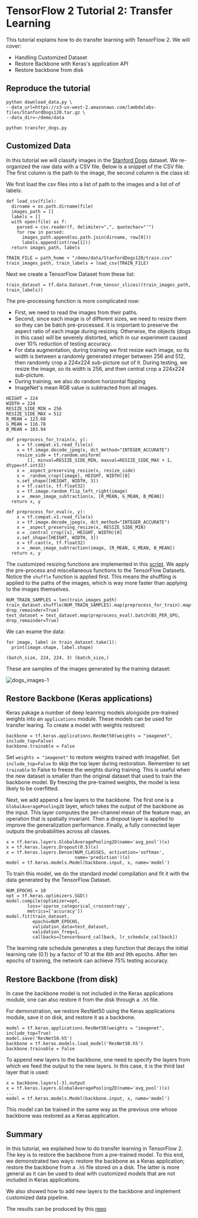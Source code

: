 # TensorFlow 2 Tutorial 2: Transfer Learning

This tutorial explains how to do transfer learning with TensorFlow 2. We will cover:

* Handling Customized Dataset
* Restore Backbone with Keras's application API
* Restore backbone from disk

## Reproduce the tutorial

```
python download_data.py \
--data_url=https://s3-us-west-2.amazonaws.com/lambdalabs-files/StanfordDogs120.tar.gz \
--data_dir=~/demo/data

python transfer_dogs.py
```

## Customized Data

In this tutorial we will classify images in the [Stanford Dogs](http://vision.stanford.edu/aditya86/ImageNetDogs/) dataset. We re-organized the raw data with a CSV file. Below is a snippet of the CSV file. The first column is the path to the image, the second column is the class id:



We first load the csv files into a list of path to the images and a list of of labels:

```
def load_csv(file):
  dirname = os.path.dirname(file)
  images_path = []
  labels = []
  with open(file) as f:
    parsed = csv.reader(f, delimiter=",", quotechar="'")
    for row in parsed:
      images_path.append(os.path.join(dirname, row[0]))
      labels.append(int(row[1]))
  return images_path, labels

TRAIN_FILE = path_home + "/demo/data/StanfordDogs120/train.csv"
train_images_path, train_labels = load_csv(TRAIN_FILE)
```

Next we create a TensorFlow Dataset from these list:
```
train_dataset = tf.data.Dataset.from_tensor_slices((train_images_path, train_labels))
```

The pre-processing function is more complicated now: 
* First, we need to read the images from their paths.
* Second, since each image is of different sizes, we need to resize them so they can be batch pre-processed. It is important to preserve the aspect ratio of each image during resizing. Otherwise, the objects (dogs in this case) will be severely distorted, which in our experiment caused over 10% reduction of testing accuracy.
* For data augmentation, during training we first resize each image, so its width is between a randomly generated integer between 256 and 512, then randomly crop a 224x224 sub-picture out of it. During testing, we resize the image, so its width is 256, and then central crop a 224x224 sub-picture.
* During training, we also do random horizontal flipping
* ImageNet's mean RGB value is subtracted from all images. 
```
HEIGHT = 224
WIDTH = 224
RESIZE_SIDE_MIN = 256
RESIZE_SIDE_MAX = 512
R_MEAN = 123.68
G_MEAN = 116.78
B_MEAN = 103.94

def preprocess_for_train(x, y):
    x = tf.compat.v1.read_file(x)
    x = tf.image.decode_jpeg(x, dct_method="INTEGER_ACCURATE")
    resize_side = tf.random.uniform(
        [], minval=RESIZE_SIDE_MIN, maxval=RESIZE_SIDE_MAX + 1, dtype=tf.int32)
    x = _aspect_preserving_resize(x, resize_side)
    x = _random_crop([image], HEIGHT, WIDTH)[0]
    x.set_shape([HEIGHT, WIDTH, 3])
    x = tf.cast(x, tf.float32)
    x = tf.image.random_flip_left_right(image)
    x = _mean_image_subtraction(x, [R_MEAN, G_MEAN, B_MEAN])
  return x, y

def preprocess_for_eval(x, y):
    x = tf.compat.v1.read_file(x)
    x = tf.image.decode_jpeg(x, dct_method="INTEGER_ACCURATE")
    x = _aspect_preserving_resize(x, RESIZE_SIDE_MIN)
    x = _central_crop([x], HEIGHT, WIDTH)[0]
    x.set_shape([HEIGHT, WIDTH, 3])
    x = tf.cast(x, tf.float32)
    x = _mean_image_subtraction(image, [R_MEAN, G_MEAN, B_MEAN])
  return x, y  
```

The customized resizing functions are implemented in this [script](https://github.com/mldbai/tensorflow-models/blob/master/slim/preprocessing/vgg_preprocessing.py). We apply the pre-process and miscellaneous functions to the TensorFlow Datasets. Notice the ```shuffle``` function is applied first. This means the shuffling is applied to the paths of the images, which is way more faster than applying to the images themselves.

```    
NUM_TRAIN_SAMPLES = len(train_images_path)
train_dataset.shuffle(NUM_TRAIN_SAMPLES).map(preprocess_for_train).map(augmentation).batch(BS_PER_GPU, drop_remainder=True)
test_dataset = test_dataset.map(preprocess_eval).batch(BS_PER_GPU, drop_remainder=True)
```

We can exame the data:
```
for image, label in train_dataset.take(1):
  print(image.shape, label.shape) 

(batch_size, 224, 224, 3) (batch_size,)
```

These are samples of the images generated by the training dataset:

![dogs_images-1](https://lambdalabs.com/blog/content/images/2019/06/dogs_images-1.png)


## Restore Backbone (Keras applications)

Keras pakage a number of deep leanring models alongside pre-trained weights into an ```applications``` module. These models can be used for transfer learing. To create a model with weights restored:

```
backbone = tf.keras.applications.ResNet50(weights = "imagenet", include_top=False)
backbone.trainable = False
```

Set ```weights = "imagenet"``` to restore weights trained with ImageNet. Set ```include_top=False``` to skip the top layer during restoration. Remember to set ```trainable``` to False to freeze the weights during training. This is useful when the new dataset is smaller than the original dataset that used to train the backbone model. By freezing the pre-trained weights, the model is less likely to be overfitted.

Next, we add append a few layers to the backbone. The first one is a ```GlobalAveragePooling2D``` layer, which takes the output of the backbone as the input. This layer computes the per-channel mean of the feature map, an operation that is spatially invariant. Then a dropout layer is applied to improve the generalization performance. Finally, a fully connected layer outputs the probabilities across all classes.
```
x = tf.keras.layers.GlobalAveragePooling2D(name='avg_pool')(x)
x = tf.keras.layers.Dropout(0.5)(x)
x = tf.keras.layers.Dense(NUM_CLASSES, activation='softmax',
                          name='prediction')(x)      
model = tf.keras.models.Model(backbone.input, x, name='model')
```


To train this model, we do the standard model compilation and fit it with the data generated by the TensorFlow Dataset.

```
NUM_EPOCHS = 10
opt = tf.keras.optimizers.SGD()
model.compile(optimizer=opt,
        loss='sparse_categorical_crossentropy',
        metrics=['accuracy'])
model.fit(train_dataset,
          epochs=NUM_EPOCHS,
          validation_data=test_dataset,
          validation_freq=1,
          callbacks=[tensorboard_callback, lr_schedule_callback])
```

The learning rate schedule generates a step function that decays the initial learning rate (0.1) by a factor of 10 at the 6th and 9th epochs. After ten epochs of training, the network can achieve 75% testing accuracy.

## Restore Backbone (from disk)

In case the backbone model is not included in the Keras applications module, one can also restore it from the disk through a ```.h5``` file.

For demonstration, we restore ResNet50 using the Keras applications module, save it on disk, and restore it as a backbone.

```
model = tf.keras.applications.ResNet50(weights = "imagenet", include_top=True)
model.save('ResNet50.h5')
backbone = tf.keras.models.load_model('ResNet50.h5')
backbone.trainable = False
```

To append new layers to the backbone, one need to specify the layers from which we feed the output to the new layers. In this case, it is the third last layer that is used:
```
x = backbone.layers[-3].output
x = tf.keras.layers.GlobalAveragePooling2D(name='avg_pool')(x)
...     
model = tf.keras.models.Model(backbone.input, x, name='model')
```

This model can be trained in the same way as the previous one whose backbone was restored as a Keras application.

## Summary

In this tutorial, we explained how to do transfer learning in TensorFlow 2. The key is to restore the backbone from a pre-trained model. To this end, we demonstrated two ways: restore the backbone as a Keras application; restore the backbone from a ```.h5``` file stored on a disk. The latter is more general as it can be used to deal with customized models that are not included in Keras applications. 

We also showed how to add new layers to the backbone and implement customized data pipeline. 

The results can be produced by this [repo](https://github.com/lambdal/TensorFlow2-tutorial/tree/master/02-transfer-learning)